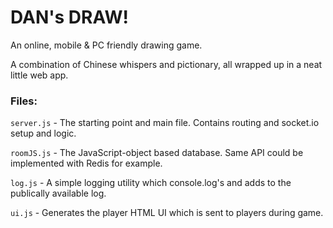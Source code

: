 # DAN's DRAW!

An online, mobile & PC friendly drawing game.

A combination of Chinese whispers and pictionary, all wrapped up in a neat little web app.

### Files:

`server.js` - The starting point and main file. Contains routing and socket.io setup and logic.

`roomJS.js` - The JavaScript-object based database. Same API could be implemented with Redis for example.

`log.js` - A simple logging utility which console.log's and adds to the publically available log.

`ui.js` - Generates the player HTML UI which is sent to players during game.